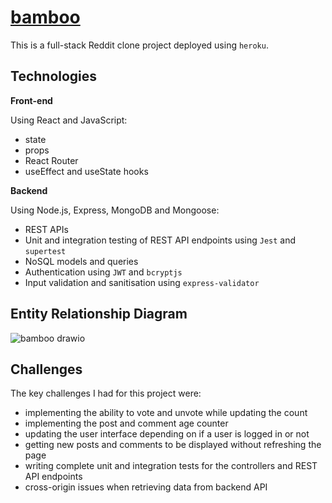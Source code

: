 # [bamboo](https://github.com/phunky-panda94/bamboo)

This is a full-stack Reddit clone project deployed using `heroku`.

## Technologies

**Front-end**

Using React and JavaScript:

- state
- props
- React Router
- useEffect and useState hooks

**Backend**

Using Node.js, Express, MongoDB and Mongoose:

- REST APIs
- Unit and integration testing of REST API endpoints using `Jest` and `supertest`
- NoSQL models and queries
- Authentication using `JWT` and `bcryptjs`
- Input validation and sanitisation using `express-validator`

## Entity Relationship Diagram

![bamboo drawio](https://user-images.githubusercontent.com/63854834/157994143-f244308d-e12e-4d99-a6c9-8a4b80cca924.svg)

## Challenges

The key challenges I had for this project were:

- implementing the ability to vote and unvote while updating the count
- implementing the post and comment age counter
- updating the user interface depending on if a user is logged in or not
- getting new posts and comments to be displayed without refreshing the page
- writing complete unit and integration tests for the controllers and REST API endpoints
- cross-origin issues when retrieving data from backend API
